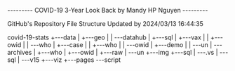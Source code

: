 --------- COVID-19 3-Year Look Back by Mandy HP Nguyen --------- 
 
GitHub's Repository File Structure 
Updated by 2024/03/13 16:44:35 
 
covid-19-stats 
+---data
|   +---geo
|   |   \---datahub
|   +---sql
|   +---vax
|   |   +---owid
|   |   \---who
|   +---case
|   |   +---who
|   |   \---owid
|   +---demo
|   |   \---un
|   \---archives
|       +---who
|       +---owid
|       +---raw
|       \---un
+---img
+---sql
|   \---.vs
|       \---sql
|           \---v15
+---viz
+---pages
\---script
